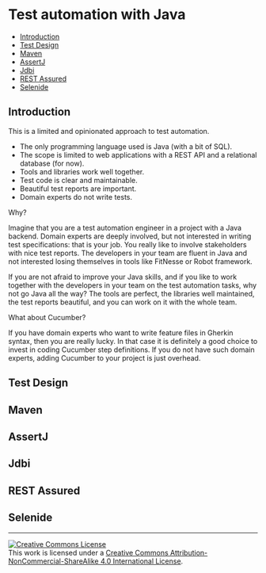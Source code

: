 # Test automation with Java

- [Introduction](#introduction)
- [Test Design](#test-design)
- [Maven](#maven)
- [AssertJ](#assertj)
- [Jdbi](#jdbi)
- [REST Assured](#rest-assured)
- [Selenide](#selenide)

## Introduction

This is a limited and opinionated approach to test automation.

- The only programming language used is Java (with a bit of SQL).
- The scope is limited to web applications with a REST API and a relational database (for now).
- Tools and libraries work well together.
- Test code is clear and maintainable.
- Beautiful test reports are important.
- Domain experts do not write tests.

Why?

Imagine that you are a test automation engineer in a project with a Java backend. Domain experts are deeply involved, but not interested in writing test specifications: that is your job. You really like to involve stakeholders with nice test reports. The developers in your team are fluent in Java and not interested losing themselves in tools like FitNesse or Robot framework.

If you are not afraid to improve your Java skills, and if you like to work together with the developers in your team on the test automation tasks, why not go Java all the way? The tools are perfect, the libraries well maintained, the test reports beautiful, and you can work on it with the whole team. 

What about Cucumber?

If you have domain experts who want to write feature files in Gherkin syntax, then you are really lucky. In that case it is definitely a good choice to invest in coding Cucumber step definitions. If you do not have such domain experts, adding Cucumber to your project is just overhead. 

## Test Design

## Maven

## AssertJ

## Jdbi

## REST Assured

## Selenide


<hr>
<a rel="license" href="http://creativecommons.org/licenses/by-nc-sa/4.0/"><img alt="Creative Commons License" style="border-width:0" src="https://i.creativecommons.org/l/by-nc-sa/4.0/88x31.png" /></a><br />This work is licensed under a <a rel="license" href="http://creativecommons.org/licenses/by-nc-sa/4.0/">Creative Commons Attribution-NonCommercial-ShareAlike 4.0 International License</a>.

